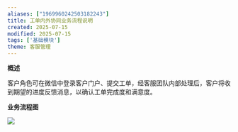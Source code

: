 ```yaml
---
aliases: ["1969960242503182243"]
title: 工单内外协同业务流程说明
created: 2025-07-15
modified: 2025-07-15
tags: ['基础模块']
theme: 客服管理
---
```


**概述**

客户角色可在微信中登录客户门户、提交工单，经客服团队内部处理后，客户将收到期望的进度反馈消息，以确认工单完成度和满意度。

**业务流程图**

**![](https://myhelpdoc.oss-cn-heyuan.aliyuncs.com/mdimages/448bfc429cc00af3e65bba1fff83975b.jpg)**